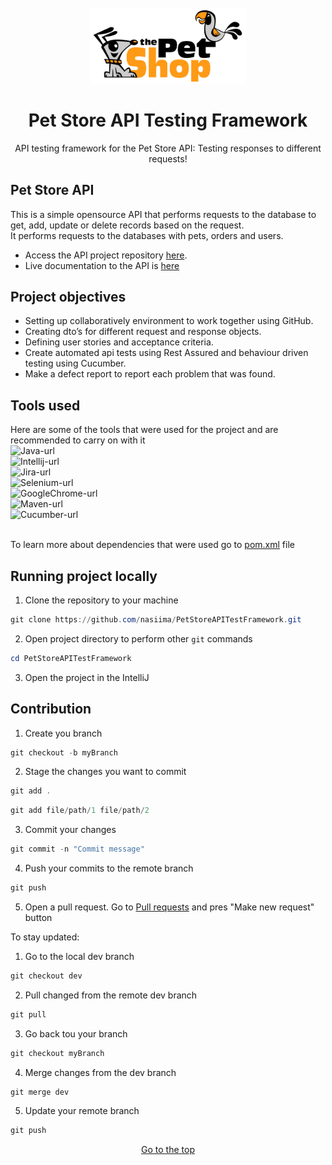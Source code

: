 <div id="readme-top"></div>
<!-- PROJECT LOGO -->
<br />
<div align="center">
  <a href="https://github.com/bxshra99/SwagLabsTesting/tree/dev/SwagLabsTesting">
    <img src="./images/logo.png" alt="Logo" width="250" height="auto">
  </a>
<h1 align="center">Pet Store API Testing Framework</h1>

  <p align="center">
     API testing framework for the Pet Store API: Testing responses to different requests!
  </p>
</div>

## Pet Store API
This is a simple opensource API that performs requests to the database to get, add, update or delete records based on the request.
<br>
It performs requests to the databases with pets, orders and users. 
* Access the API project repository [here](https://github.com/swagger-api/swagger-petstore).
* Live documentation to the API is [here](https://petstore3.swagger.io/)

## Project objectives

* Setting up collaboratively environment to work together using GitHub.
* Creating dto’s for different request and response objects.
* Defining user stories and acceptance criteria.
* Create automated api tests using Rest Assured and behaviour driven testing using Cucumber.
* Make a defect report to report each problem that was found.

## Tools used
Here are some of the tools that were used for the project and are recommended to carry on with it <br>
![Java-url] <br>
![Intellij-url] <br>
![Jira-url] <br>
![Selenium-url] <br>
![GoogleChrome-url] <br>
![Maven-url] <br>
![Cucumber-url] <br><br>

To learn more about dependencies that were used go to [pom.xml](https://github.com/nasiima/PetStoreAPITestFramework/blob/dev/pom.xml) file

## Running project locally
1. Clone the repository to your machine
```powershell
git clone https://github.com/nasiima/PetStoreAPITestFramework.git
```
2. Open project directory to perform other `git` commands
```powershell
cd PetStoreAPITestFramework
```
3. Open the project in the IntelliJ

## Contribution
1. Create you branch
```powershell
git checkout -b myBranch
```
2. Stage the changes you want to commit
```powershell
git add .
```
```powershell
git add file/path/1 file/path/2
```
3. Commit your changes
```powershell
git commit -n "Commit message"
```
4. Push your commits to the remote branch
```powershell
git push
```
5. Open a pull request. Go to [Pull requests](https://github.com/nasiima/PetStoreAPITestFramework/pulls) and pres "Make new request" button

To stay updated:
1. Go to the local dev branch
```powershell
git checkout dev
```
2. Pull changed from the remote dev branch
```powershell
git pull
```
3. Go back tou your branch
```powershell
git checkout myBranch
```
4. Merge changes from the dev branch
```powershell
git merge dev
```
5. Update your remote branch
```powershell
git push
```

<div align="center"><a href="#readme-top">Go to the top</a></div>


<!-- MARKDOWN LINKS & IMAGES -->
[Intellij-url]: https://img.shields.io/badge/IntelliJIDEA-000000.svg?style=for-the-badge&logo=intellij-idea&logoColor=white
[Java-url]: https://img.shields.io/badge/java-%23ED8B00.svg?style=for-the-badge&logo=java&logoColor=white
[Selenium-url]: https://img.shields.io/badge/-selenium-%43B02A?style=for-the-badge&logo=selenium&logoColor=white
[GoogleChrome-url]: https://img.shields.io/badge/Google%20Chrome-4285F4?style=for-the-badge&logo=GoogleChrome&logoColor=white
[Maven-url]: https://img.shields.io/badge/Maven-C71A36?style=for-the-badge&logo=Apache%20Maven&logoColor=white
[Cucumber-url]: https://img.shields.io/badge/Cucumber-008000.svg?style=for-the-badge&logo=cucumber&logoColor=white
[Jira-url]: https://img.shields.io/badge/jira-%230A0FFF.svg?style=for-the-badge&logo=jira&logoColor=white
